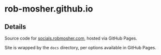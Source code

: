 # rob-mosher.github.io

## Details

Source code for [socials.robmosher.com](https://socials.robmosher.com), hosted via GitHub Pages.

Site is wrapped by the `docs` directory, per options available in GitHub Pages.
